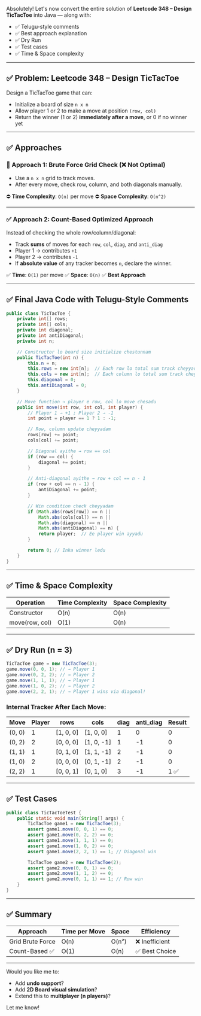 
Absolutely! Let's now convert the entire solution of **Leetcode 348 – Design TicTacToe** into Java — along with:

* ✅ Telugu-style comments
* ✅ Best approach explanation
* ✅ Dry Run
* ✅ Test cases
* ✅ Time & Space complexity

---

## ✅ Problem: Leetcode 348 – Design TicTacToe

Design a TicTacToe game that can:

* Initialize a board of size `n x n`
* Allow player 1 or 2 to make a move at position `(row, col)`
* Return the winner (1 or 2) **immediately after a move**, or 0 if no winner yet

---

## ✅ Approaches

### 🔴 Approach 1: Brute Force Grid Check (❌ Not Optimal)

* Use a `n x n` grid to track moves.
* After every move, check row, column, and both diagonals manually.

⛔ **Time Complexity**: `O(n)` per move
⛔ **Space Complexity**: `O(n^2)`

---

### ✅ Approach 2: Count-Based Optimized Approach

Instead of checking the whole row/column/diagonal:

* Track **sums** of moves for each `row`, `col`, `diag`, and `anti_diag`
* Player 1 → contributes `+1`
* Player 2 → contributes `-1`
* If **absolute value** of any tracker becomes `n`, declare the winner.

✅ **Time**: `O(1)` per move
✅ **Space**: `O(n)`
✅ **Best Approach**

---

## ✅ Final Java Code with Telugu-Style Comments

```java
public class TicTacToe {
    private int[] rows;
    private int[] cols;
    private int diagonal;
    private int antiDiagonal;
    private int n;

    // Constructor lo board size initialize chestunnam
    public TicTacToe(int n) {
        this.n = n;
        this.rows = new int[n];  // Each row lo total sum track cheyyadam
        this.cols = new int[n];  // Each column lo total sum track cheyyadam
        this.diagonal = 0;
        this.antiDiagonal = 0;
    }

    // Move function → player e row, col lo move chesadu
    public int move(int row, int col, int player) {
        // Player 1 → +1 ; Player 2 → -1
        int point = player == 1 ? 1 : -1;

        // Row, column update cheyyadam
        rows[row] += point;
        cols[col] += point;

        // Diagonal ayithe → row == col
        if (row == col) {
            diagonal += point;
        }

        // Anti-diagonal ayithe → row + col == n - 1
        if (row + col == n - 1) {
            antiDiagonal += point;
        }

        // Win condition check cheyyadam
        if (Math.abs(rows[row]) == n || 
            Math.abs(cols[col]) == n || 
            Math.abs(diagonal) == n || 
            Math.abs(antiDiagonal) == n) {
            return player;  // Ee player win ayyadu
        }

        return 0; // Inka winner ledu
    }
}
```

---

## ✅ Time & Space Complexity

| Operation      | Time Complexity | Space Complexity |
| -------------- | --------------- | ---------------- |
| Constructor    | O(n)            | O(n)             |
| move(row, col) | O(1)            | O(n)             |

---

## ✅ Dry Run (n = 3)

```java
TicTacToe game = new TicTacToe(3);
game.move(0, 0, 1); // → Player 1
game.move(0, 2, 2); // → Player 2
game.move(1, 1, 1); // → Player 1
game.move(1, 0, 2); // → Player 2
game.move(2, 2, 1); // → Player 1 wins via diagonal!
```

### Internal Tracker After Each Move:

| Move   | Player | rows       | cols        | diag | anti\_diag | Result |
| ------ | ------ | ---------- | ----------- | ---- | ---------- | ------ |
| (0, 0) | 1      | \[1, 0, 0] | \[1, 0, 0]  | 1    | 0          | 0      |
| (0, 2) | 2      | \[0, 0, 0] | \[1, 0, -1] | 1    | -1         | 0      |
| (1, 1) | 1      | \[0, 1, 0] | \[1, 1, -1] | 2    | -1         | 0      |
| (1, 0) | 2      | \[0, 0, 0] | \[0, 1, -1] | 2    | -1         | 0      |
| (2, 2) | 1      | \[0, 0, 1] | \[0, 1, 0]  | 3    | -1         | 1 ✅    |

---

## ✅ Test Cases

```java
public class TicTacToeTest {
    public static void main(String[] args) {
        TicTacToe game1 = new TicTacToe(3);
        assert game1.move(0, 0, 1) == 0;
        assert game1.move(0, 2, 2) == 0;
        assert game1.move(1, 1, 1) == 0;
        assert game1.move(1, 0, 2) == 0;
        assert game1.move(2, 2, 1) == 1; // Diagonal win

        TicTacToe game2 = new TicTacToe(2);
        assert game2.move(0, 0, 1) == 0;
        assert game2.move(1, 1, 2) == 0;
        assert game2.move(0, 1, 1) == 1; // Row win
    }
}
```

---

## ✅ Summary

| Approach         | Time per Move | Space | Efficiency    |
| ---------------- | ------------- | ----- | ------------- |
| Grid Brute Force | O(n)          | O(n²) | ❌ Inefficient |
| Count-Based ✅    | O(1)          | O(n)  | ✅ Best Choice |

---

Would you like me to:

* Add **undo support**?
* Add **2D Board visual simulation**?
* Extend this to **multiplayer (n players)**?

Let me know!

